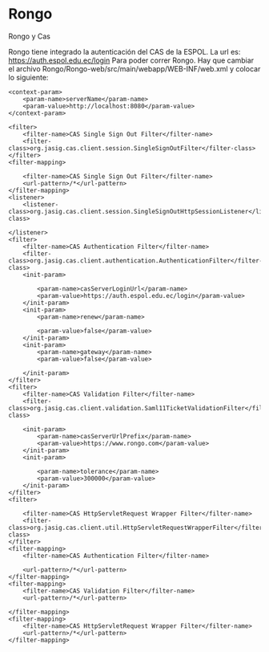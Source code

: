 Rongo
=====

Rongo y Cas

Rongo tiene integrado la autenticación del CAS de la ESPOL. La url es: https://auth.espol.edu.ec/login
Para poder correr Rongo. Hay que cambiar el archivo Rongo/Rongo-web/src/main/webapp/WEB-INF/web.xml
y colocar lo siguiente:

	<context-param>
		<param-name>serverName</param-name>
		<param-value>http://localhost:8080</param-value>
	</context-param>

	<filter>
		<filter-name>CAS Single Sign Out Filter</filter-name>
		<filter-class>org.jasig.cas.client.session.SingleSignOutFilter</filter-class>
	</filter>
	<filter-mapping>

		<filter-name>CAS Single Sign Out Filter</filter-name>
		<url-pattern>/*</url-pattern>
	</filter-mapping>
	<listener>
		<listener-class>org.jasig.cas.client.session.SingleSignOutHttpSessionListener</listener-class>

	</listener>
	<filter>
		<filter-name>CAS Authentication Filter</filter-name>
		<filter-class>org.jasig.cas.client.authentication.AuthenticationFilter</filter-class>
		<init-param>

			<param-name>casServerLoginUrl</param-name>
			<param-value>https://auth.espol.edu.ec/login</param-value>
		</init-param>
		<init-param>
			<param-name>renew</param-name>

			<param-value>false</param-value>
		</init-param>
		<init-param>
			<param-name>gateway</param-name>
			<param-value>false</param-value>

		</init-param>
	</filter>
	<filter>
		<filter-name>CAS Validation Filter</filter-name>
		<filter-class>org.jasig.cas.client.validation.Saml11TicketValidationFilter</filter-class>

		<init-param>
			<param-name>casServerUrlPrefix</param-name>
			<param-value>https://www.rongo.com</param-value>
		</init-param>
		<init-param>

			<param-name>tolerance</param-name>
			<param-value>300000</param-value>
		</init-param>
	</filter>
	<filter>

		<filter-name>CAS HttpServletRequest Wrapper Filter</filter-name>
		<filter-class>org.jasig.cas.client.util.HttpServletRequestWrapperFilter</filter-class>
	</filter>
	<filter-mapping>
		<filter-name>CAS Authentication Filter</filter-name>

		<url-pattern>/*</url-pattern>
	</filter-mapping>
	<filter-mapping>
		<filter-name>CAS Validation Filter</filter-name>
		<url-pattern>/*</url-pattern>

	</filter-mapping>
	<filter-mapping>
		<filter-name>CAS HttpServletRequest Wrapper Filter</filter-name>
		<url-pattern>/*</url-pattern>
	</filter-mapping>
